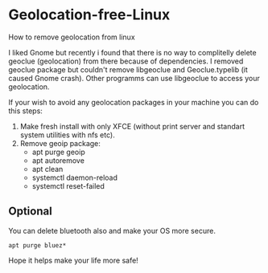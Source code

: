# Geolocation-free-Linux
How to remove geolocation from linux

I liked Gnome but recently i found that there is no way to complitelly delete geoclue (geolocation) from there because of dependencies.
I removed geoclue package but couldn't remove libgeoclue and Geoclue.typelib (it caused Gnome crash). Other programms can use libgeoclue to access your geolocation. 

If your wish to avoid any geolocation packages in your machine you can do this steps:

1.  Make fresh install with only XFCE (without print server and standart system utilities with nfs etc).
2.  Remove geoip package:
     * apt purge geoip
     * apt autoremove
     * apt clean
     * systemctl daemon-reload
     * systemctl reset-failed

## Optional
You can delete bluetooth also and make your OS more secure. 

```
apt purge bluez*

```

Hope it helps make your life more safe! 

